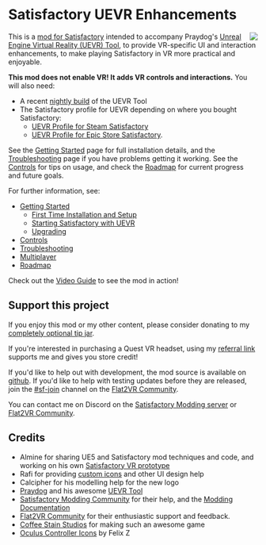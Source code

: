 # Satisfactory UEVR Enhancements

<img align="right" src="Resources/Icon128.png"/>This is a [mod for Satisfactory](https://ficsit.app/mod/UEVREnhancements) intended to accompany Praydog's [Unreal Engine Virtual Reality (UEVR) Tool](https://uevr.io/), to provide VR-specific UI and interaction enhancements, to make playing Satisfactory in VR more practical and enjoyable.

**This mod does not enable VR! It adds VR controls and interactions.** You will also need:
- A recent [nightly build](https://github.com/praydog/UEVR-nightly/releases) of the UEVR Tool
- The Satisfactory profile for UEVR depending on where you bought Satisfactory:
	- [UEVR Profile for Steam Satisfactory](https://github.com/dortamur/satisfactory-uevr-enhancements/raw/master/UEVR/FactoryGameSteam-Win64-Shipping.zip)
	- [UEVR Profile for Epic Store Satisfactory](https://github.com/dortamur/satisfactory-uevr-enhancements/raw/master/UEVR/FactoryGameEGS-Win64-Shipping.zip).

See the [Getting Started](https://github.com/dortamur/satisfactory-uevr-enhancements/wiki/Getting-Started) page for full installation details, and the [Troubleshooting](https://github.com/dortamur/satisfactory-uevr-enhancements/wiki/Troubleshooting) page if you have problems getting it working.
See the [Controls](https://github.com/dortamur/satisfactory-uevr-enhancements/wiki/Controls) for tips on usage, and check the [Roadmap](https://github.com/dortamur/satisfactory-uevr-enhancements/wiki/Roadmap) for current progress and future goals.

For further information, see:

- [Getting Started](https://github.com/dortamur/satisfactory-uevr-enhancements/wiki/Getting-Started)
  - [First Time Installation and Setup](https://github.com/dortamur/satisfactory-uevr-enhancements/wiki/Getting-Started#first-time-installation-and-setup)
  - [Starting Satisfactory with UEVR](https://github.com/dortamur/satisfactory-uevr-enhancements/wiki/Getting-Started#starting-satisfactory-with-uevr)
  - [Upgrading](https://github.com/dortamur/satisfactory-uevr-enhancements/wiki/Getting-Started#upgrading)
- [Controls](https://github.com/dortamur/satisfactory-uevr-enhancements/wiki/Controls)
- [Troubleshooting](https://github.com/dortamur/satisfactory-uevr-enhancements/wiki/Troubleshooting)
- [Multiplayer](https://github.com/dortamur/satisfactory-uevr-enhancements/wiki/Multiplayer)
- [Roadmap](https://github.com/dortamur/satisfactory-uevr-enhancements/wiki/Roadmap)

Check out the [Video Guide](https://www.youtube.com/watch?v=5PAEs0eoGuk) to see the mod in action!

## Support this project

If you enjoy this mod or my other content, please consider donating to my [completely optional tip jar](https://ko-fi.com/dortamur).

If you're interested in purchasing a Quest VR headset, using my [referral link](https://www.meta.com/referrals/link/Dortamur) supports me and gives you store credit!

If you'd like to help out with development, the mod source is available on [github](https://github.com/dortamur/satisfactory-uevr-enhancements).
If you'd like to help with testing updates before they are released, join the [#sf-join](https://discord.com/channels/747967102895390741/1247534737585864745) channel on the  [Flat2VR Community](https://flat2vr.com/).

You can contact me on Discord on the [Satisfactory Modding server](https://discord.gg/xkVJ73E) or [Flat2VR Community](https://flat2vr.com/).
## Credits

- Almine for sharing UE5 and Satisfactory mod techniques and code, and working on his own [Satisfactory VR prototype](https://github.com/Almine2/SatisfactoryVRPlugins)
- Rafi for providing [custom icons](https://github.com/rccrossde/Satisfactory_VRicons) and other UI design help
- Calcipher for his modelling help for the new logo
- [Praydog](https://github.com/praydog) and his awesome [UEVR Tool](https://uevr.io/)
- [Satisfactory Modding Community](https://discord.gg/xkVJ73E) for their help, and the [Modding Documentation](https://docs.ficsit.app/satisfactory-modding/)
- [Flat2VR Community](https://flat2vr.com/) for their enthusiastic support and feedback.
- [Coffee Stain Studios](https://www.coffeestainstudios.com/) for making such an awesome game
- [Oculus Controller Icons](https://www.figma.com/community/file/1277443078935776593) by Felix Z
